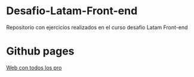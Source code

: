 # Desafio-Latam-Front-end
Repositorio con ejercicios realizados en el curso desafío Latam Front-end

<h1> Github pages </h1>

<a href="https://josefamendezpruebaunodl.ga/">Web con todos los pro</a>

